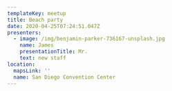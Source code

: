 ```yaml
---
templateKey: meetup
title: Beach party
date: 2020-04-25T07:24:51.047Z
presenters:
  - image: /img/benjamin-parker-736167-unsplash.jpg
    name: James
    presentationTitle: Mr.
    text: new staff
location:
  mapsLink: ''
  name: San Diego Convention Center
---
```


